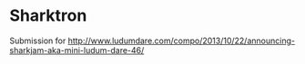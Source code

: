 Sharktron
=========

Submission for http://www.ludumdare.com/compo/2013/10/22/announcing-sharkjam-aka-mini-ludum-dare-46/
